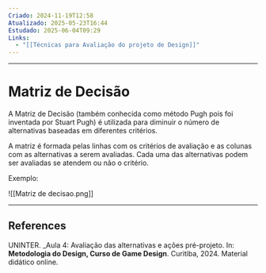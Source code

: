 ```yaml
---
Criado: 2024-11-19T12:58
Atualizado: 2025-05-23T16:44
Estudado: 2025-06-04T09:29
Links:
  - "[[Técnicas para Avaliação do projeto de Design]]"
---
```

---
# Matriz de Decisão

A Matriz de Decisão (também conhecida como método Pugh pois foi inventada por Stuart Pugh) é utilizada para diminuir o número de alternativas baseadas em diferentes critérios.

A matriz é formada pelas linhas com os critérios de avaliação e as colunas com as alternativas a serem avaliadas. Cada uma das alternativas podem ser avaliadas se atendem ou não o critério.

Exemplo:

![[Matriz de decisao.png]]

---
## References

UNINTER.  _Aula 4: Avaliação das alternativas e ações pré-projeto. In: **Metodologia do Design, Curso de Game Design**. Curitiba, 2024. Material didático online.